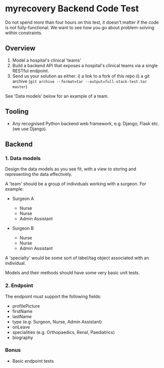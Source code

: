 # myrecovery Backend Code Test

Do not spend more than four hours on this test, it doesn't matter if the code is not fully-functional. We want to see 
how you go about problem-solving within constraints.

## Overview

1. Model a hospital's clinical 'teams' 
2. Build a backend API that exposes a hospital's clinical teams via a single RESTful endpoint.
3. Send us your solution as either:
    i) a link to a fork of this repo
    ii) a git archive (`git archive --format=tar --output=full-stack-test.tar master`)

See 'Data models' below for an example of a team.

## Tooling

* Any recognised Python backend web framework, e.g. Django, Flask etc. (we use Django).

## Backend

### 1. Data models

Design the data models as you see fit, with a view to storing and representing the data effectively.

A 'team' should be a group of individuals working with a surgeon. For example:

- Surgeon A
    - Nurse
    - Nurse
    - Admin Assistant  

- Surgeon B
    - Nurse
    - Nurse
    - Admin Assistant  

A 'specialty' would be some sort of label/tag object associated with an individual.

Models and their methods should have some very basic unit tests.

### 2. Endpoint

The endpoint must support the following fields:

* profilePicture
* firstName
* lastName
* type (e.g. Surgeon, Nurse, Admin Assistant)
* onLeave
* specialities (e.g. Orthopaedics, Renal, Paediatrics)
* biography

### Bonus

* Basic endpoint tests
